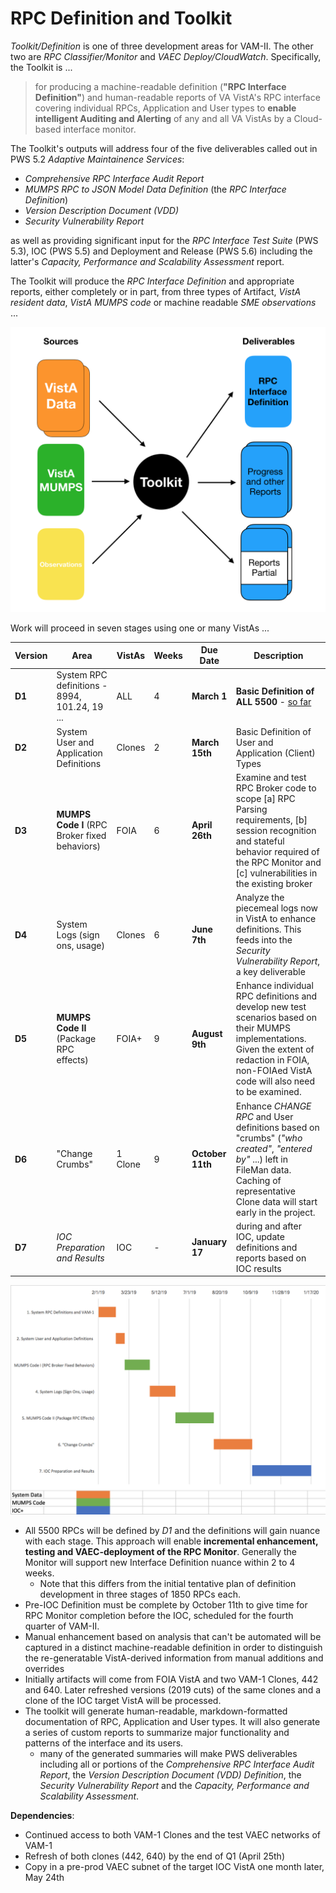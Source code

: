# RPC Definition and Toolkit

_Toolkit/Definition_ is one of three development areas for VAM-II. The other two are _RPC Classifier/Monitor_ and _VAEC Deploy/CloudWatch_. Specifically, the Toolkit is ...

> for producing a machine-readable definition (__"RPC Interface Definition"__) and human-readable reports of VA VistA's RPC interface covering individual RPCs, Application and User types to __enable intelligent Auditing and Alerting__ of any and all VA VistAs by a Cloud-based interface monitor.

The Toolkit's outputs will address four of the five deliverables called out in PWS 5.2 _Adaptive Maintainence Services_:
  * _Comprehensive RPC Interface Audit Report_
  * _MUMPS RPC to JSON Model Data Definition_ (the _RPC Interface Definition_)
  * _Version Description Document (VDD)_
  * _Security Vulnerability Report_

as well as providing significant input for the _RPC Interface Test Suite_ (PWS 5.3), IOC (PWS 5.5) and Deployment and Release (PWS 5.6) including the latter's _Capacity, Performance and Scalability Assessment_ report.

The Toolkit will produce the _RPC Interface Definition_ and appropriate reports, either completely or in part, from three types of Artifact, _VistA resident data_, _VistA MUMPS code_ or machine readable _SME observations_ ...

<img src="Images/vam2ToolkitInputOutput.png" width="600" />

Work will proceed in seven stages using one or many VistAs ...

Version | Area | VistAs | Weeks | Due Date | Description
--- | --- | --- | --- | --- | ---
__D1__ | System RPC definitions - 8994, 101.24, 19 ... | ALL | 4 | __March 1__ | __Basic Definition of ALL 5500__ - [so far](https://github.com/vistadataproject/RPCDefinitionToolkit/tree/master/Reporters)
__D2__ | System User and Application Definitions | Clones | 2 | __March 15th__ | Basic Definition of User and Application (Client) Types
__D3__ | __MUMPS Code I__ (RPC Broker fixed behaviors) | FOIA | 6 | __April 26th__ | Examine and test RPC Broker code to scope [a] RPC Parsing requirements, [b] session recognition and stateful behavior required of the RPC Monitor and [c] vulnerabilities in the existing broker
__D4__ | System Logs (sign ons, usage) | Clones | 6 | __June 7th__ | Analyze the piecemeal logs now in VistA to enhance definitions. This feeds into the _Security Vulnerability Report_, a key deliverable 
__D5__ | __MUMPS Code II__ (Package RPC effects) | FOIA+ | 9 | __August 9th__ | Enhance individual RPC definitions and develop new test scenarios based on their MUMPS implementations. Given the extent of redaction in FOIA, non-FOIAed VistA code will also need to be examined.
__D6__ | "Change Crumbs" | 1 Clone | 9 | __October 11th__ | Enhance _CHANGE RPC_ and User definitions based on "crumbs" (_\"who created\"_, _\"entered by\"_ ...) left in FileMan data. Caching of representative Clone data will start early in the project.
__D7__ | _IOC Preparation and Results_ | IOC | - | __January 17__ | during and after IOC, update definitions and reports based on IOC results

![Gantt TK](Images/vam2TKGantt.png)

  * All 5500 RPCs will be defined by _D1_ and the definitions will gain nuance with each stage. This approach will enable __incremental enhancement, testing and VAEC-deployment of the RPC Monitor__. Generally the Monitor will support new Interface Definition nuance within 2 to 4 weeks.
    * Note that this differs from the initial tentative plan of definition development in three stages of 1850 RPCs each. 
  * Pre-IOC Definition must be complete by October 11th to give time for RPC Monitor completion before the IOC, scheduled for the fourth quarter of VAM-II.
  * Manual enhancement based on analysis that can't be automated will be captured in a distinct machine-readable definition in order to distinguish the re-generatable
VistA-derived information from manual additions and overrides
  * Initially artifacts will come from FOIA VistA and two VAM-1 Clones, 442 and 640. Later refreshed versions (2019 cuts) of the same clones and a clone of the IOC target VistA will be processed.
  * The toolkit will generate human-readable, markdown-formatted documentation of RPC, Application and User types. It will also generate a series of custom reports to summarize major functionality and patterns of the interface and its users.
    * many of the generated summaries will make PWS deliverables including all or portions of the _Comprehensive RPC Interface Audit Report_, the _Version Description Document (VDD) Definition_, the _Security Vulnerability Report_ and the _Capacity, Performance and Scalability Assessment_.

__Dependencies__:
  * Continued access to both VAM-1 Clones and the test VAEC networks of VAM-1
  * Refresh of both clones (442, 640) by the end of Q1 (April 25th)
  * Copy in a pre-prod VAEC subnet of the target IOC VistA one month later, May 24th
